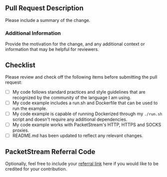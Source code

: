 ## Pull Request Description
Please include a summary of the change.

### Additional Information
Provide the motivation for the change, and any additional context or information that may be helpful for reviewers.

## Checklist
Please review and check off the following items before submitting the pull request:

- [ ] My code follows standard practices and style guidelines that are recognized by the community of the language I am using.
- [ ] My code example includes a run.sh and Dockerfile that can be used to run the example.
- [ ] My code example is capable of running Dockerized through my `./run.sh` script and doesn't require any additional dependencies.
- [ ] My code example works with PacketStream's HTTP, HTTPS and SOCKS proxies.
- [ ] README.md has been updated to reflect any relevant changes.

## PacketStream Referral Code
Optionally, feel free to include your [referral link](https://packetstream.io/dashboard/referrals) here if you would like to be credited for your contribution.
